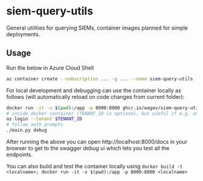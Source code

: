 # siem-query-utils
General utilities for querying SIEMs, container images planned for simple deployments.

## Usage

Run the below in Azure Cloud Shell
```bash
az container create --subscription ... -g ... --name siem-query-utils --image ghcr.io/wagov/siem-query-utils:main --assign-identity --secure-environment-variables API_TOKEN=... FQDN=uniqueapiname.australiaeast.azurecontainer.io --ports 80 443 --cpu 2 --memory 4 --dns-name-label uniqueapiname
```

For local development and debugging can use the container locally as follows (will automatically reload on code changes from current folder):
```bash
docker run -it -v $(pwd):/app -p 8000:8000 ghcr.io/wagov/siem-query-utils bash
# inside docker container (TENANT_ID is optional, but useful if e.g. one tenant has specific auth constraints).
az login --tenant $TENANT_ID
# follow auth prompts
./main.py debug
```
After running the above you can open http://localhost:8000/docs in your browser to get to the swagger debug ui which lets you test all the endpoints.


You can also build and test the container locally using `docker build -t <localname>; docker run -it -v $(pwd):/app -p 8000:8000 <localname>`